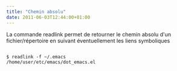 ```yaml
---
title: "Chemin absolu"
date: 2011-06-03T12:44:00+01:00
---
```

La commande readlink permet de retourner le chemin absolu d'un fichier/répertoire en suivant éventuellement les liens symboliques  
<pre><code>
$ readlink -f ~/.emacs
/home/user/etc/emacs/dot_emacs.el
</code></pre>
